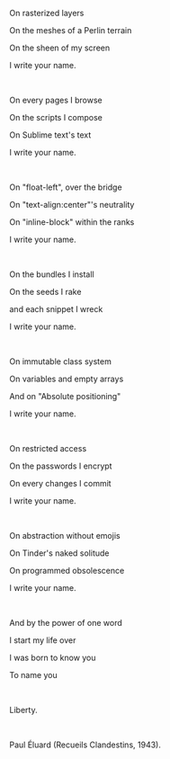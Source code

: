 

On rasterized layers  

On the meshes of a Perlin terrain 

On the sheen of my screen 

I write your name.  

&nbsp;

On every pages I browse  

On the scripts I compose

On Sublime text's text

I write your name.

&nbsp;

 
On "float-left", over the bridge  

On "text-align:center"'s neutrality  

On "inline-block" within the ranks

I write your name.

&nbsp;
 
On the bundles I install  

On the seeds I rake  

and each snippet I wreck  

I write your name.

&nbsp;

On immutable class system  

On variables and empty arrays  

And on "Absolute positioning"  

I write your name.

&nbsp;

On restricted access  

On the passwords I encrypt  

On every changes I commit  

I write your name.

&nbsp;
 
On abstraction without emojis  

On Tinder's naked solitude  

On programmed obsolescence  

I write your name.

&nbsp;
 
And by the power of one word  

I start my life over  

I was born to know you  

To name you

&nbsp;
 
Liberty.

&nbsp;
 
Paul Éluard (Recueils Clandestins, 1943).
